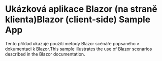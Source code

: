 # <a name="blazor-client-side-sample-app"></a><span data-ttu-id="e2558-101">Ukázková aplikace Blazor (na straně klienta)</span><span class="sxs-lookup"><span data-stu-id="e2558-101">Blazor (client-side) Sample App</span></span>

<span data-ttu-id="e2558-102">Tento příklad ukazuje použití metody Blazor scénáře popsaného v dokumentaci k Blazor.</span><span class="sxs-lookup"><span data-stu-id="e2558-102">This sample illustrates the use of Blazor scenarios described in the Blazor documentation.</span></span>

